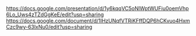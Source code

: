 https://docs.google.com/presentation/d/1y6kqqVC5oNlWptWUFiu0oemVhp6Lo_Uws4zTZdGgKeE/edit?usp=sharing
https://docs.google.com/document/d/1lHzUNqfVTRiKFffDQP6hCKvuo4HxmCzc9wy-63lxNu0/edit?usp=sharing